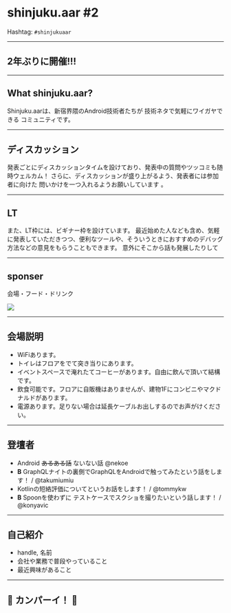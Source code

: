 # shinjuku.aar #2

Hashtag: `#shinjukuaar`

---

## 2年ぶりに開催!!!

---

## What shinjuku.aar?

Shinjuku.aarは、新宿界隈のAndroid技術者たちが 技術ネタで気軽にワイガヤできる コミュニティです。

---

## ディスカッション

発表ごとにディスカッションタイムを設けており、発表中の質問やツッコミも随時ウェルカム！ さらに、ディスカッションが盛り上がるよう、発表者には参加者に向けた 問いかけを一つ入れるようお願いしています 。

---

## LT

また、LT枠には、ビギナー枠を設けています。 最近始めた人なども含め、気軽に発表していただきつつ、便利なツールや、そういうときにおすすめのデバッグ方法などの意見をもらうこともできます。 意外にそこから話も発展したりして

---

## sponser

会場・フード・ドリンク

![](https://github.com/shinjuku-mokumoku/meetup/blob/master/assets/sponser/repro-logo-colored.png?raw=true)

---

## 会場説明

- WiFiあります。
- トイレはフロアをでて突き当りにあります。
- イベントスペースで淹れたてコーヒーがあります。自由に飲んで頂いて結構です。
- 飲食可能です。フロアに自販機はありませんが、建物1Fにコンビニやマクドナルドがあります。
- 電源あります。足りない場合は延長ケーブルお出しするのでお声がけください。

---

## 登壇者

- Android ~~あるある話~~ ないない話 @nekoe
- **B** GraphQLナイトの裏側でGraphQLをAndroidで触ってみたという話をします！ / @takumiumiu
- Kotlinの短絡評価についてというお話をします！ / @tommykw
- **B** Spoonを使わずに テストケースでスクショを撮りたいという話します！ / @konyavic

---

## 自己紹介

- handle, 名前
- 会社や業務で普段やっていること
- 最近興味があること

---

## 🍺 カンパーイ！ 🍕

